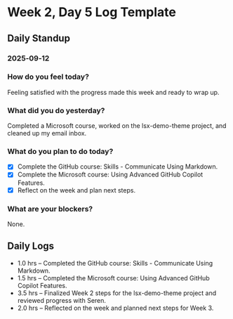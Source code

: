 # Week 2, Day 5 Log Template

## Daily Standup
### 2025‑09‑12

### How do you feel today?
Feeling satisfied with the progress made this week and ready to wrap up.

### What did you do yesterday?
Completed a Microsoft course, worked on the lsx-demo-theme project, and cleaned up my email inbox.

### What do you plan to do today?
- [x] Complete the GitHub course: Skills - Communicate Using Markdown.
- [x] Complete the Microsoft course: Using Advanced GitHub Copilot Features.
- [x] Reflect on the week and plan next steps.

### What are your blockers?
None.

## Daily Logs
- 1.0 hrs – Completed the GitHub course: Skills - Communicate Using Markdown.
- 1.5 hrs – Completed the Microsoft course: Using Advanced GitHub Copilot Features.
- 3.5 hrs – Finalized Week 2 steps for the lsx-demo-theme project and reviewed progress with Seren.
- 2.0 hrs – Reflected on the week and planned next steps for Week 3.